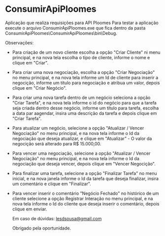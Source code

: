 # ConsumirApiPloomes
Aplicação que realiza requisições para API Ploomes
Para testar a aplicação execute o arquivo ConsumirApiPloomes.exe que fica 
dentro da pasta ConsumirApiPloomes\ConsumirApiPloomes\bin\Debug.

Observações:  
- Para criação de um novo cliente escolha a opção "Criar Cliente" ni menu principal, e
  na nova tela escolha o tipo de cliente, informe o nome e clique em "Criar". 
  
- Para criar uma nova negociação, escolha a opção "Criar Negociação" no menu principal, e na 
  nova tela informe um Id de cliente para inserir a negocição, informe um título para negociação e atribua um valor, depois
  clique em "Criar Negócio". 

- Para criar uma nova tarefa dentro de um negócio seleciona a opção "Criar Tarefa", e na nova tela 
 informe o id do negócio para que a tarefa seja criada dentro desse negócio, informe um título para tarefa, 
 escolha a data par aagendar, insira uma descrição da tarefa e depois clique em "Criar Tarefa".

- Para atualizar um negócio, selecione a opção "Atualizar / Vencer Negociação" no menu principal, e na nova tela 
  informe o Id da negociação que deseja atualizar, e clique em "Atualizar" - O valor da negocição será alterado 
  para R$ 15.000,00.
  
- Para vencer uma negociação, selecione a opção "Atualizar / Vencer Negociação" no menu principal, e na nova tela 
  informe o Id da negociação que deseja vencer, depois clique em "Vencer Negocição".
  
- Para finalizar uma tarefa, selecione a opção "Finalizar Tarefa" no menu inicial, e na nova janela informe o Id
  da tarefa que deseja finalizar, insira um comentário e clique em "Finalizar". 

- Para vencer inserir o comentário "Negócio Fechado" no histórico de um cliente selecione a opção Registrar Interação
  no menu principal, e na nova tela informe o Id do cliente que deseja inserir o comentário, depois clique em enviar.
  
  Em caso de dúvidas:  lesdsousa@gmail.com
  
  Obrigado pela oportunidade.
